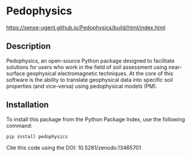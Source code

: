 # Pedophysics

https://sense-ugent.github.io/Pedophysics/build/html/index.html

## Description
Pedophysics, an open-source Python package designed to facilitate solutions for users who work in the field of soil assessment using near-surface geophysical electromagnetic techniques. At the core of this software is the ability to translate geophysical data into specific soil properties (and vice-versa) using pedophysical models (PM). 

## Installation

To install this package from the Python Package Index, use the following command:

```bash
pip install pedophysics 
```

Cite this code using the DOI: 10.5281/zenodo.13465701
